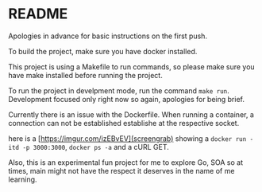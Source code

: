 # README

Apologies in advance for basic instructions on the first push.

To build the project, make sure you have docker installed.

This project is using a Makefile to run commands, so please make sure you have make installed before running the project.

To run the project in develpment mode, run the command `make run`. Development focused only right now so again, apologies for being brief.

Currently there is an issue with the Dockerfile. When running a container, a connection can not be established establishe at the respective socket.

here is a [https://imgur.com/izEBvEV](screengrab) showing a `docker run -itd -p 3000:3000`, `docker ps -a` and a cURL GET.

Also, this is an experimental fun project for me to explore Go, SOA so at times, main might not have the respect it deserves in the name of me learning.

